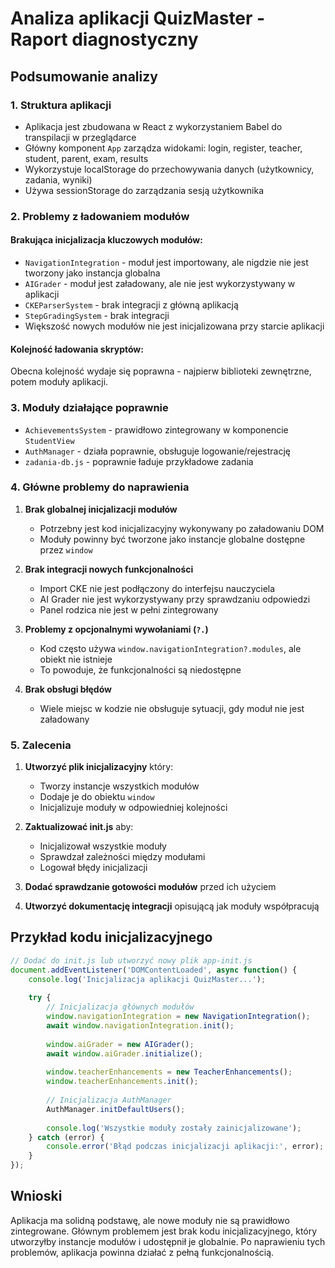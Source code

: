 # Analiza aplikacji QuizMaster - Raport diagnostyczny

## Podsumowanie analizy

### 1. **Struktura aplikacji**
- Aplikacja jest zbudowana w React z wykorzystaniem Babel do transpilacji w przeglądarce
- Główny komponent `App` zarządza widokami: login, register, teacher, student, parent, exam, results
- Wykorzystuje localStorage do przechowywania danych (użytkownicy, zadania, wyniki)
- Używa sessionStorage do zarządzania sesją użytkownika

### 2. **Problemy z ładowaniem modułów**

#### **Brakująca inicjalizacja kluczowych modułów:**
- `NavigationIntegration` - moduł jest importowany, ale nigdzie nie jest tworzony jako instancja globalna
- `AIGrader` - moduł jest załadowany, ale nie jest wykorzystywany w aplikacji
- `CKEParserSystem` - brak integracji z główną aplikacją
- `StepGradingSystem` - brak integracji
- Większość nowych modułów nie jest inicjalizowana przy starcie aplikacji

#### **Kolejność ładowania skryptów:**
Obecna kolejność wydaje się poprawna - najpierw biblioteki zewnętrzne, potem moduły aplikacji.

### 3. **Moduły działające poprawnie**
- `AchievementsSystem` - prawidłowo zintegrowany w komponencie `StudentView`
- `AuthManager` - działa poprawnie, obsługuje logowanie/rejestrację
- `zadania-db.js` - poprawnie ładuje przykładowe zadania

### 4. **Główne problemy do naprawienia**

1. **Brak globalnej inicjalizacji modułów**
   - Potrzebny jest kod inicjalizacyjny wykonywany po załadowaniu DOM
   - Moduły powinny być tworzone jako instancje globalne dostępne przez `window`

2. **Brak integracji nowych funkcjonalności**
   - Import CKE nie jest podłączony do interfejsu nauczyciela
   - AI Grader nie jest wykorzystywany przy sprawdzaniu odpowiedzi
   - Panel rodzica nie jest w pełni zintegrowany

3. **Problemy z opcjonalnymi wywołaniami (`?.`)**
   - Kod często używa `window.navigationIntegration?.modules`, ale obiekt nie istnieje
   - To powoduje, że funkcjonalności są niedostępne

4. **Brak obsługi błędów**
   - Wiele miejsc w kodzie nie obsługuje sytuacji, gdy moduł nie jest załadowany

### 5. **Zalecenia**

1. **Utworzyć plik inicjalizacyjny** który:
   - Tworzy instancje wszystkich modułów
   - Dodaje je do obiektu `window`
   - Inicjalizuje moduły w odpowiedniej kolejności

2. **Zaktualizować init.js** aby:
   - Inicjalizował wszystkie moduły
   - Sprawdzał zależności między modułami
   - Logował błędy inicjalizacji

3. **Dodać sprawdzanie gotowości modułów** przed ich użyciem

4. **Utworzyć dokumentację integracji** opisującą jak moduły współpracują

## Przykład kodu inicjalizacyjnego

```javascript
// Dodać do init.js lub utworzyć nowy plik app-init.js
document.addEventListener('DOMContentLoaded', async function() {
    console.log('Inicjalizacja aplikacji QuizMaster...');
    
    try {
        // Inicjalizacja głównych modułów
        window.navigationIntegration = new NavigationIntegration();
        await window.navigationIntegration.init();
        
        window.aiGrader = new AIGrader();
        await window.aiGrader.initialize();
        
        window.teacherEnhancements = new TeacherEnhancements();
        window.teacherEnhancements.init();
        
        // Inicjalizacja AuthManager
        AuthManager.initDefaultUsers();
        
        console.log('Wszystkie moduły zostały zainicjalizowane');
    } catch (error) {
        console.error('Błąd podczas inicjalizacji aplikacji:', error);
    }
});
```

## Wnioski

Aplikacja ma solidną podstawę, ale nowe moduły nie są prawidłowo zintegrowane. Głównym problemem jest brak kodu inicjalizacyjnego, który utworzyłby instancje modułów i udostępnił je globalnie. Po naprawieniu tych problemów, aplikacja powinna działać z pełną funkcjonalnością.